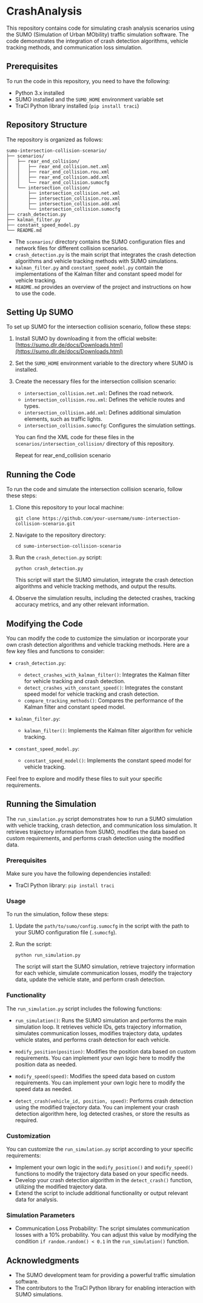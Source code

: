 # CrashAnalysis

This repository contains code for simulating crash analysis scenarios using the SUMO (Simulation of Urban MObility) traffic simulation software. The code demonstrates the integration of crash detection algorithms, vehicle tracking methods, and communication loss simulation.

## Prerequisites

To run the code in this repository, you need to have the following:

- Python 3.x installed
- SUMO installed and the `SUMO_HOME` environment variable set
- TraCI Python library installed (`pip install traci`)

## Repository Structure

The repository is organized as follows:

```
sumo-intersection-collision-scenario/
├── scenarios/
│   ├── rear_end_collision/
│   │   ├── rear_end_collision.net.xml
│   │   ├── rear_end_collision.rou.xml
│   │   ├── rear_end_collision.add.xml
│   │   └── rear_end_collision.sumocfg
│   └── intersection_collision/
│       ├── intersection_collision.net.xml
│       ├── intersection_collision.rou.xml
│       ├── intersection_collision.add.xml
│       └── intersection_collision.sumocfg
├── crash_detection.py
├── kalman_filter.py
├── constant_speed_model.py
└── README.md
```

- The `scenarios/` directory contains the SUMO configuration files and network files for different collision scenarios.
- `crash_detection.py` is the main script that integrates the crash detection algorithms and vehicle tracking methods with SUMO simulations.
- `kalman_filter.py` and `constant_speed_model.py` contain the implementations of the Kalman filter and constant speed model for vehicle tracking.
- `README.md` provides an overview of the project and instructions on how to use the code.

## Setting Up SUMO

To set up SUMO for the intersection collision scenario, follow these steps:

1. Install SUMO by downloading it from the official website: [https://sumo.dlr.de/docs/Downloads.html](https://sumo.dlr.de/docs/Downloads.html)

2. Set the `SUMO_HOME` environment variable to the directory where SUMO is installed.

3. Create the necessary files for the intersection collision scenario:
   - `intersection_collision.net.xml`: Defines the road network.
   - `intersection_collision.rou.xml`: Defines the vehicle routes and types.
   - `intersection_collision.add.xml`: Defines additional simulation elements, such as traffic lights.
   - `intersection_collision.sumocfg`: Configures the simulation settings.

   You can find the XML code for these files in the `scenarios/intersection_collision/` directory of this repository.

   Repeat for rear_end_collision scenario

## Running the Code

To run the code and simulate the intersection collision scenario, follow these steps:

1. Clone this repository to your local machine:
   ```
   git clone https://github.com/your-username/sumo-intersection-collision-scenario.git
   ```

2. Navigate to the repository directory:
   ```
   cd sumo-intersection-collision-scenario
   ```

3. Run the `crash_detection.py` script:
   ```
   python crash_detection.py
   ```

   This script will start the SUMO simulation, integrate the crash detection algorithms and vehicle tracking methods, and output the results.

4. Observe the simulation results, including the detected crashes, tracking accuracy metrics, and any other relevant information.

## Modifying the Code

You can modify the code to customize the simulation or incorporate your own crash detection algorithms and vehicle tracking methods. Here are a few key files and functions to consider:

- `crash_detection.py`:
  - `detect_crashes_with_kalman_filter()`: Integrates the Kalman filter for vehicle tracking and crash detection.
  - `detect_crashes_with_constant_speed()`: Integrates the constant speed model for vehicle tracking and crash detection.
  - `compare_tracking_methods()`: Compares the performance of the Kalman filter and constant speed model.

- `kalman_filter.py`:
  - `kalman_filter()`: Implements the Kalman filter algorithm for vehicle tracking.

- `constant_speed_model.py`:
  - `constant_speed_model()`: Implements the constant speed model for vehicle tracking.

Feel free to explore and modify these files to suit your specific requirements.



## Running the Simulation

The `run_simulation.py` script demonstrates how to run a SUMO simulation with vehicle tracking, crash detection, and communication loss simulation. It retrieves trajectory information from SUMO, modifies the data based on custom requirements, and performs crash detection using the modified data.

### Prerequisites

Make sure you have the following dependencies installed:

- TraCI Python library: `pip install traci`

### Usage

To run the simulation, follow these steps:

1. Update the `path/to/sumo/config.sumocfg` in the script with the path to your SUMO configuration file (`.sumocfg`).

2. Run the script:
   ```
   python run_simulation.py
   ```

   The script will start the SUMO simulation, retrieve trajectory information for each vehicle, simulate communication losses, modify the trajectory data, update the vehicle state, and perform crash detection.

### Functionality

The `run_simulation.py` script includes the following functions:

- `run_simulation()`: Runs the SUMO simulation and performs the main simulation loop. It retrieves vehicle IDs, gets trajectory information, simulates communication losses, modifies trajectory data, updates vehicle states, and performs crash detection for each vehicle.

- `modify_position(position)`: Modifies the position data based on custom requirements. You can implement your own logic here to modify the position data as needed.

- `modify_speed(speed)`: Modifies the speed data based on custom requirements. You can implement your own logic here to modify the speed data as needed.

- `detect_crash(vehicle_id, position, speed)`: Performs crash detection using the modified trajectory data. You can implement your crash detection algorithm here, log detected crashes, or store the results as required.

### Customization

You can customize the `run_simulation.py` script according to your specific requirements:

- Implement your own logic in the `modify_position()` and `modify_speed()` functions to modify the trajectory data based on your specific needs.
- Develop your crash detection algorithm in the `detect_crash()` function, utilizing the modified trajectory data.
- Extend the script to include additional functionality or output relevant data for analysis.

### Simulation Parameters

- Communication Loss Probability: The script simulates communication losses with a 10% probability. You can adjust this value by modifying the condition `if random.random() < 0.1` in the `run_simulation()` function.

## Acknowledgments

- The SUMO development team for providing a powerful traffic simulation software.
- The contributors to the TraCI Python library for enabling interaction with SUMO simulations.

